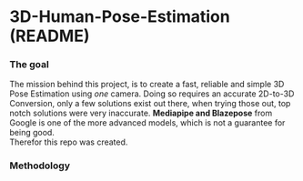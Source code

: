 <h1>3D-Human-Pose-Estimation (README)</h1>


<h3>The goal</h3>

The mission behind this project, is to create a fast, reliable and simple 3D Pose Estimation using *one* camera.
Doing so requires an accurate 2D-to-3D Conversion, only a few solutions exist out there, when trying those out, top notch solutions were very inaccurate.
**Mediapipe and Blazepose** from Google is one of the more advanced models, which is not a guarantee for being good. <br>
Therefor this repo was created.

<h3>Methodology</h3>




